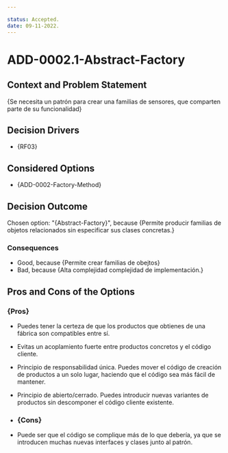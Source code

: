 ```yaml
---

status: Accepted.
date: 09-11-2022.
---
```

# ADD-0002.1-Abstract-Factory

## Context and Problem Statement

{Se necesita un patrón para crear una familias de sensores, que comparten parte de su funcionalidad}

## Decision Drivers

* {RF03}

## Considered Options

* {ADD-0002-Factory-Method}


## Decision Outcome

Chosen option: "{Abstract-Factory}", because
{Permite producir familias de objetos relacionados sin especificar sus clases concretas.}

### Consequences

* Good, because {Permite crear familias de obejtos}
* Bad, because {Alta complejidad complejidad de implementación.}



## Pros and Cons of the Options

### {Pros}

* Puedes tener la certeza de que los productos que obtienes de una fábrica son compatibles entre sí.
* Evitas un acoplamiento fuerte entre productos concretos y el código cliente.
* Principio de responsabilidad única. Puedes mover el código de creación de productos a un solo lugar, haciendo que el código sea más fácil de mantener.
* Principio de abierto/cerrado. Puedes introducir nuevas variantes de productos sin descomponer el código cliente existente.

* ### {Cons}

*  Puede ser que el código se complique más de lo que debería, ya que se introducen muchas nuevas interfaces y clases junto al patrón.
